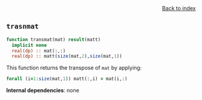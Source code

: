 
<span style="text-align:right;display:block;">
<a href="https://borjapetit.github.io/fortran_toolkit/">Back to index</a>
</span>

## ```trasnmat```

```fortran
function transmat(mat) result(matt)
  implicit none
  real(dp) :: mat(:,:)
  real(dp) :: matt(size(mat,2),size(mat,1))
```

This function returns the transpose of ```mat``` by applying:
```fortran
forall (i=1:size(mat,1)) matt(:,i) = mat(i,:)
```

**Internal dependencies**: none
